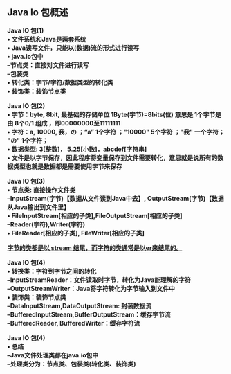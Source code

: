 ## Java Io 包概述

**Java IO 包(1)**  
**• 文件系统和Java是两套系统**  
**• Java读写文件，只能以(数据)流的形式进行读写**  
**• java.io包中**  
**–节点类：直接对文件进行读写**  
**–包装类**  
**• 转化类：字节/字符/数据类型的转化类**  
**• 装饰类：装饰节点类**  



**Java IO 包(2)**  
**• 字节：byte, 8bit, 最基础的存储单位 1Byte(字节)=8bits(位) 意思是 1个字节是由 8个0/1 组成 ，即00000000至11111111**  
**• 字符：a, 10000, 我，の  ；“a” 1个字符 ；"10000" 5个字符 ；"我" 一个字符； "の" 1个字符；**  
**• 数据类型: 3[整数]， 5.25[小数]，abcdef[字符串]**  
**• 文件是以字节保存，因此程序将变量保存到文件需要转化，意思就是说所有的数据类型也就是数据都是需要使用字节来保存**  



**Java IO 包(3)**  
**• 节点类: 直接操作文件类**  
**–InputStream(字节)【数据从文件读到Java中去】, OutputStream(字节)【数据从Java输出到文件里】**  
**• FileInputStream[相应的子类],FileOutputStream[相应的子类]**  
**–Reader(字符),Writer(字符)**  
**• FileReader[相应的子类], FileWriter[相应的子类]**  

**<u>字节的类都是以 stream 结尾，而字符的类通常是以er来结尾的。</u>**  



**Java IO 包(4)**  
**• 转换类：字符到字节之间的转化**  
**–InputStreamReader：文件读取时字节，转化为Java能理解的字符**  
**–OutputStreamWriter：Java将字符转化为字节输入到文件中**  
**• 装饰类：装饰节点类**  
**–DataInputStream,DataOutputStream: 封装数据流**  
**–BufferedInputStream,BufferOutputStream：缓存字节流**  
**–BufferedReader, BufferedWriter：缓存字符流**  



**Java IO 包(4)**  
**• 总结**  
**–Java文件处理类都在java.io包中**  
**–处理类分为：节点类、包装类(转化类、装饰类)**    

